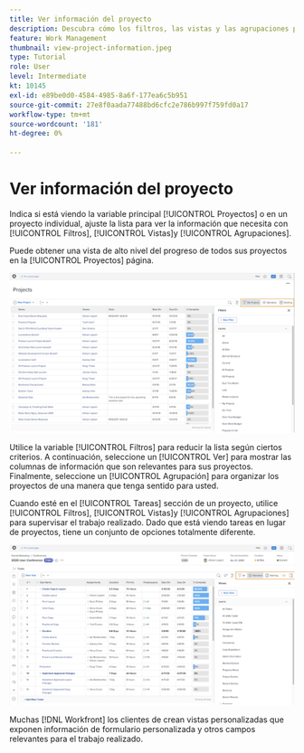 ```yaml
---
title: Ver información del proyecto
description: Descubra cómo los filtros, las vistas y las agrupaciones pueden hacer que la información del proyecto sea fácilmente visible para ayudarle a administrar los proyectos.
feature: Work Management
thumbnail: view-project-information.jpeg
type: Tutorial
role: User
level: Intermediate
kt: 10145
exl-id: e89be0d0-4584-4985-8a6f-177ea6c5b951
source-git-commit: 27e8f0aada77488bd6cfc2e786b997f759fd0a17
workflow-type: tm+mt
source-wordcount: '181'
ht-degree: 0%

---
```


# Ver información del proyecto

Indica si está viendo la variable principal [!UICONTROL Proyectos] o en un proyecto individual, ajuste la lista para ver la información que necesita con [!UICONTROL Filtros], [!UICONTROL Vistas]y [!UICONTROL Agrupaciones].

Puede obtener una vista de alto nivel del progreso de todos sus proyectos en la [!UICONTROL Proyectos] página.

![Página de proyecto con filtros mostrados](assets/planner-fund-project-page-fvg-copy.png)

Utilice la variable [!UICONTROL Filtros] para reducir la lista según ciertos criterios. A continuación, seleccione un [!UICONTROL Ver] para mostrar las columnas de información que son relevantes para sus proyectos. Finalmente, seleccione un [!UICONTROL Agrupación] para organizar los proyectos de una manera que tenga sentido para usted.

Cuando esté en el [!UICONTROL Tareas] sección de un proyecto, utilice [!UICONTROL Filtros], [!UICONTROL Vistas]y [!UICONTROL Agrupaciones] para supervisar el trabajo realizado. Dado que está viendo tareas en lugar de proyectos, tiene un conjunto de opciones totalmente diferente.

![Lista de tareas de proyecto con vistas que se muestran](assets/planner-fund-task-list-fvg.png)

Muchas [!DNL Workfront] los clientes de crean vistas personalizadas que exponen información de formulario personalizada y otros campos relevantes para el trabajo realizado.
